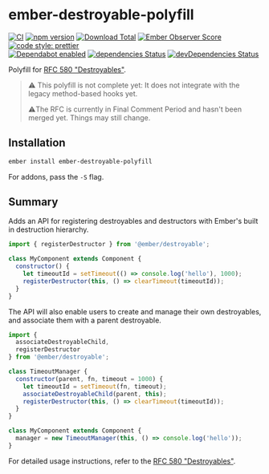 # ember-destroyable-polyfill

[![CI](https://github.com/buschtoens/ember-destroyable-polyfill/workflows/CI/badge.svg)](https://github.com/buschtoens/ember-destroyable-polyfill/actions)
[![npm version](https://badge.fury.io/js/ember-destroyable-polyfill.svg)](http://badge.fury.io/js/ember-destroyable-polyfill)
[![Download Total](https://img.shields.io/npm/dt/ember-destroyable-polyfill.svg)](http://badge.fury.io/js/ember-destroyable-polyfill)
[![Ember Observer Score](https://emberobserver.com/badges/ember-destroyable-polyfill.svg)](https://emberobserver.com/addons/ember-destroyable-polyfill)
[![code style: prettier](https://img.shields.io/badge/code_style-prettier-ff69b4.svg)](https://github.com/prettier/prettier)  
[![Dependabot enabled](https://img.shields.io/badge/dependabot-enabled-blue.svg?logo=dependabot)](https://dependabot.com/)
[![dependencies Status](https://david-dm.org/buschtoens/ember-destroyable-polyfill/status.svg)](https://david-dm.org/buschtoens/ember-destroyable-polyfill)
[![devDependencies Status](https://david-dm.org/buschtoens/ember-destroyable-polyfill/dev-status.svg)](https://david-dm.org/buschtoens/ember-destroyable-polyfill?type=dev)

Polyfill for [RFC 580 "Destroyables"][rfc-580].

[rfc-580]: https://github.com/emberjs/rfcs/pull/580

> ⚠️ This polyfill is not complete yet: It does not integrate with the legacy
> method-based hooks yet.
>
> ⚠️The RFC is currently in Final Comment Period and hasn't been merged yet.
> Things may still change.

## Installation

```bash
ember install ember-destroyable-polyfill
```

For addons, pass the `-S` flag.

## Summary

Adds an API for registering destroyables and destructors with Ember's built in
destruction hierarchy.

```js
import { registerDestructor } from '@ember/destroyable';

class MyComponent extends Component {
  constructor() {
    let timeoutId = setTimeout(() => console.log('hello'), 1000);
    registerDestructor(this, () => clearTimeout(timeoutId));
  }
}
```

The API will also enable users to create and manage their own destroyables, and
associate them with a parent destroyable.

```js
import {
  associateDestroyableChild,
  registerDestructor
} from '@ember/destroyable';

class TimeoutManager {
  constructor(parent, fn, timeout = 1000) {
    let timeoutId = setTimeout(fn, timeout);
    associateDestroyableChild(parent, this);
    registerDestructor(this, () => clearTimeout(timeoutId));
  }
}

class MyComponent extends Component {
  manager = new TimeoutManager(this, () => console.log('hello'));
}
```

For detailed usage instructions, refer to the
[RFC 580 "Destroyables"][rfc-580].
